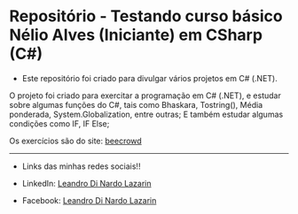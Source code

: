 # Repositório - Testando curso básico Nélio Alves (Iniciante) em CSharp (C#)

* Este repositório foi criado para divulgar vários projetos em C# (.NET).

O projeto foi criado para exercitar a programação em C# (.NET), e estudar sobre algumas funções do C#, tais como  Bhaskara, Tostring(), Média ponderada, System.Globalization, entre outras; 
E também estudar algumas condições como IF, IF Else;

Os exercícios são do site: [beecrowd](https://www.beecrowd.com.br/judge/pt)

**********************************************************************************

* Links das minhas redes sociais!!

* LinkedIn: 
[Leandro Di Nardo Lazarin](https://www.linkedin.com/in/leandro-di-nardo-lazarin-694a59236/)

* Facebook:
[Leandro Di Nardo Lazarin](https://www.facebook.com/leandro.dinardolazarin)
